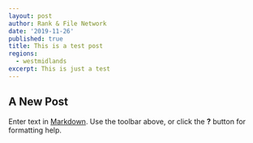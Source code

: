 ```yaml
---
layout: post
author: Rank & File Network
date: '2019-11-26'
published: true
title: This is a test post
regions:
  - westmidlands
excerpt: This is just a test
---
```

## A New Post

Enter text in [Markdown](http://daringfireball.net/projects/markdown/). Use the toolbar above, or click the **?** button for formatting help.

